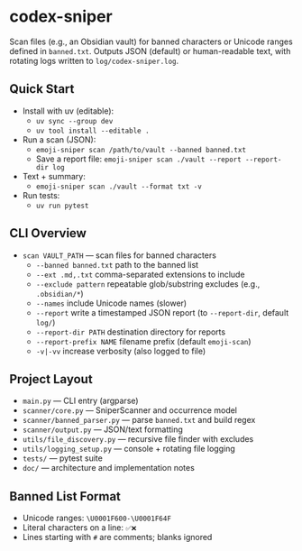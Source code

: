 # codex-sniper

Scan files (e.g., an Obsidian vault) for banned characters or Unicode ranges defined in `banned.txt`. Outputs JSON (default) or human-readable text, with rotating logs written to `log/codex-sniper.log`.

## Quick Start
- Install with uv (editable):
  - `uv sync --group dev`
  - `uv tool install --editable .`
- Run a scan (JSON):
  - `emoji-sniper scan /path/to/vault --banned banned.txt`
  - Save a report file: `emoji-sniper scan ./vault --report --report-dir log`
- Text + summary:
  - `emoji-sniper scan ./vault --format txt -v`
- Run tests:
  - `uv run pytest`

## CLI Overview
- `scan VAULT_PATH` — scan files for banned characters
  - `--banned banned.txt` path to the banned list
  - `--ext .md,.txt` comma-separated extensions to include
  - `--exclude pattern` repeatable glob/substring excludes (e.g., `.obsidian/*`)
  - `--names` include Unicode names (slower)
  - `--report` write a timestamped JSON report (to `--report-dir`, default `log/`)
  - `--report-dir PATH` destination directory for reports
  - `--report-prefix NAME` filename prefix (default `emoji-scan`)
  - `-v|-vv` increase verbosity (also logged to file)

## Project Layout
- `main.py` — CLI entry (argparse)
- `scanner/core.py` — SniperScanner and occurrence model
- `scanner/banned_parser.py` — parse `banned.txt` and build regex
- `scanner/output.py` — JSON/text formatting
- `utils/file_discovery.py` — recursive file finder with excludes
- `utils/logging_setup.py` — console + rotating file logging
- `tests/` — pytest suite
- `doc/` — architecture and implementation notes

## Banned List Format
- Unicode ranges: `\U0001F600-\U0001F64F`
- Literal characters on a line: `✅❌`
- Lines starting with `#` are comments; blanks ignored
